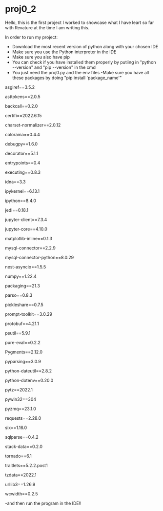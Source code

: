 # proj0_2
Hello, this is the first project I worked to showcase what I have leart so far with Revature at the time I am writing this.

In order to run my project:
- Download the most recent version of python along with your chosen IDE
- Make sure you use the Python interpreter in the IDE
- Make sure you also have pip
- You can check if you have installed them properly by putiing in "python --version" and "pip --version" in the cmd
- You just need the proj0.py and the env files
-Make sure you have all these packages by doing "pip install 'package_name'"

asgiref==3.5.2

asttokens==2.0.5

backcall==0.2.0

certifi==2022.6.15

charset-normalizer==2.0.12

colorama==0.4.4

debugpy==1.6.0

decorator==5.1.1

entrypoints==0.4

executing==0.8.3

idna==3.3

ipykernel==6.13.1

ipython==8.4.0

jedi==0.18.1

jupyter-client==7.3.4

jupyter-core==4.10.0

matplotlib-inline==0.1.3

mysql-connector==2.2.9

mysql-connector-python==8.0.29

nest-asyncio==1.5.5

numpy==1.22.4

packaging==21.3

parso==0.8.3

pickleshare==0.7.5

prompt-toolkit==3.0.29

protobuf==4.21.1

psutil==5.9.1

pure-eval==0.2.2

Pygments==2.12.0

pyparsing==3.0.9

python-dateutil==2.8.2

python-dotenv==0.20.0

pytz==2022.1

pywin32==304

pyzmq==23.1.0

requests==2.28.0

six==1.16.0

sqlparse==0.4.2

stack-data==0.2.0

tornado==6.1

traitlets==5.2.2.post1

tzdata==2022.1

urllib3==1.26.9

wcwidth==0.2.5

-and then run the program in the IDE!!
